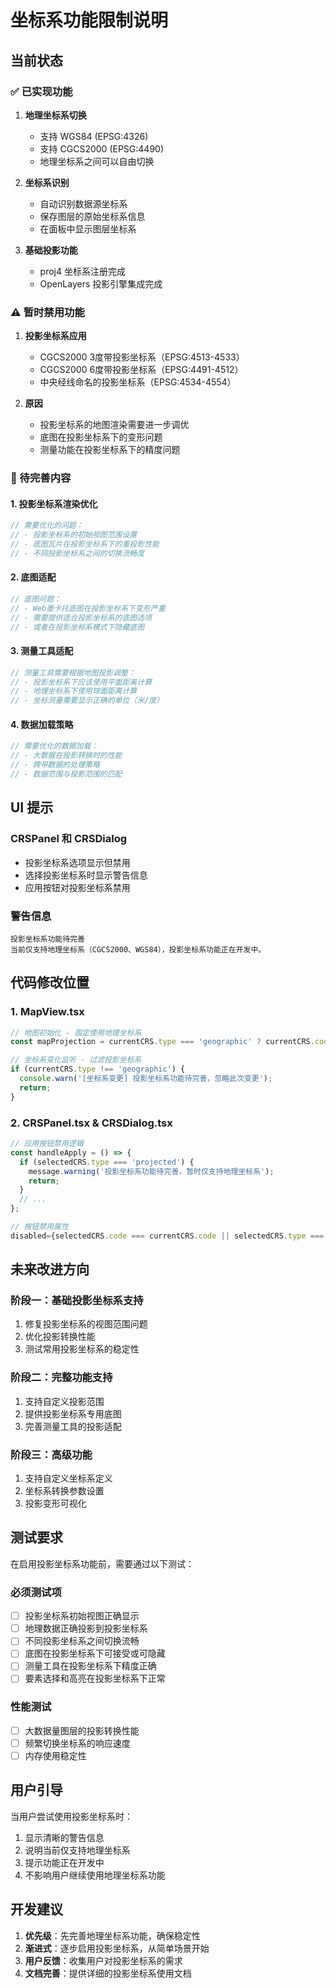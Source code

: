 # 坐标系功能限制说明

## 当前状态

### ✅ 已实现功能

1. **地理坐标系切换**
   - 支持 WGS84 (EPSG:4326)
   - 支持 CGCS2000 (EPSG:4490)
   - 地理坐标系之间可以自由切换

2. **坐标系识别**
   - 自动识别数据源坐标系
   - 保存图层的原始坐标系信息
   - 在面板中显示图层坐标系

3. **基础投影功能**
   - proj4 坐标系注册完成
   - OpenLayers 投影引擎集成完成

### ⚠️ 暂时禁用功能

1. **投影坐标系应用**
   - CGCS2000 3度带投影坐标系（EPSG:4513-4533）
   - CGCS2000 6度带投影坐标系（EPSG:4491-4512）
   - 中央经线命名的投影坐标系（EPSG:4534-4554）

2. **原因**
   - 投影坐标系的地图渲染需要进一步调优
   - 底图在投影坐标系下的变形问题
   - 测量功能在投影坐标系下的精度问题

### 🚧 待完善内容

#### 1. 投影坐标系渲染优化
```typescript
// 需要优化的问题：
// - 投影坐标系的初始视图范围设置
// - 底图瓦片在投影坐标系下的重投影性能
// - 不同投影坐标系之间的切换流畅度
```

#### 2. 底图适配
```typescript
// 底图问题：
// - Web墨卡托底图在投影坐标系下变形严重
// - 需要提供适合投影坐标系的底图选项
// - 或者在投影坐标系模式下隐藏底图
```

#### 3. 测量工具适配
```typescript
// 测量工具需要根据地图投影调整：
// - 投影坐标系下应该使用平面距离计算
// - 地理坐标系下使用球面距离计算
// - 坐标测量需要显示正确的单位（米/度）
```

#### 4. 数据加载策略
```typescript
// 需要优化的数据加载：
// - 大数据在投影转换时的性能
// - 跨带数据的处理策略
// - 数据范围与投影范围的匹配
```

## UI 提示

### CRSPanel 和 CRSDialog
- 投影坐标系选项显示但禁用
- 选择投影坐标系时显示警告信息
- 应用按钮对投影坐标系禁用

### 警告信息
```
投影坐标系功能待完善
当前仅支持地理坐标系（CGCS2000、WGS84），投影坐标系功能正在开发中。
```

## 代码修改位置

### 1. MapView.tsx
```typescript
// 地图初始化 - 固定使用地理坐标系
const mapProjection = currentCRS.type === 'geographic' ? currentCRS.code : 'EPSG:4326';

// 坐标系变化监听 - 过滤投影坐标系
if (currentCRS.type !== 'geographic') {
  console.warn('[坐标系变更] 投影坐标系功能待完善，忽略此次变更');
  return;
}
```

### 2. CRSPanel.tsx & CRSDialog.tsx
```typescript
// 应用按钮禁用逻辑
const handleApply = () => {
  if (selectedCRS.type === 'projected') {
    message.warning('投影坐标系功能待完善，暂时仅支持地理坐标系');
    return;
  }
  // ...
};

// 按钮禁用属性
disabled={selectedCRS.code === currentCRS.code || selectedCRS.type === 'projected'}
```

## 未来改进方向

### 阶段一：基础投影坐标系支持
1. 修复投影坐标系的视图范围问题
2. 优化投影转换性能
3. 测试常用投影坐标系的稳定性

### 阶段二：完整功能支持
1. 支持自定义投影范围
2. 提供投影坐标系专用底图
3. 完善测量工具的投影适配

### 阶段三：高级功能
1. 支持自定义坐标系定义
2. 坐标系转换参数设置
3. 投影变形可视化

## 测试要求

在启用投影坐标系功能前，需要通过以下测试：

### 必须测试项
- [ ] 投影坐标系初始视图正确显示
- [ ] 地理数据正确投影到投影坐标系
- [ ] 不同投影坐标系之间切换流畅
- [ ] 底图在投影坐标系下可接受或可隐藏
- [ ] 测量工具在投影坐标系下精度正确
- [ ] 要素选择和高亮在投影坐标系下正常

### 性能测试
- [ ] 大数据量图层的投影转换性能
- [ ] 频繁切换坐标系的响应速度
- [ ] 内存使用稳定性

## 用户引导

当用户尝试使用投影坐标系时：
1. 显示清晰的警告信息
2. 说明当前仅支持地理坐标系
3. 提示功能正在开发中
4. 不影响用户继续使用地理坐标系功能

## 开发建议

1. **优先级**：先完善地理坐标系功能，确保稳定性
2. **渐进式**：逐步启用投影坐标系，从简单场景开始
3. **用户反馈**：收集用户对投影坐标系的需求
4. **文档完善**：提供详细的投影坐标系使用文档
